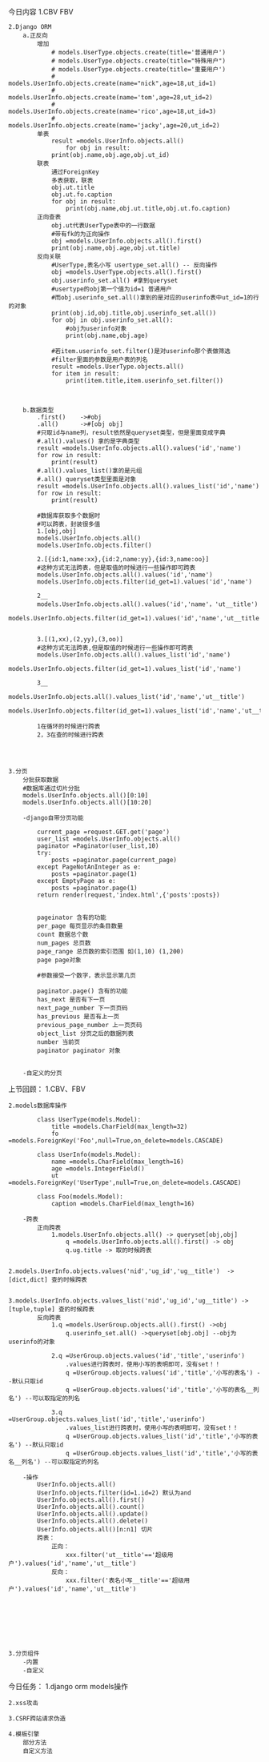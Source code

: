今日内容 
    1.CBV FBV

    2.Django ORM
        a.正反向
            增加
                # models.UserType.objects.create(title='普通用户')
                # models.UserType.objects.create(title="特殊用户")
                # models.UserType.objects.create(title='重要用户')
                # models.UserInfo.objects.create(name="nick",age=18,ut_id=1)
                # models.UserInfo.objects.create(name='tom',age=28,ut_id=2)
                # models.UserInfo.objects.create(name='rico',age=18,ut_id=3)
                # models.UserInfo.objects.create(name='jacky',age=20,ut_id=2) 
            单表
                result =models.UserInfo.objects.all()
                    for obj in result:
                print(obj.name,obj.age,obj.ut_id)
            联表
                通过ForeignKey
                多表获取，联表
                obj.ut.title  
                obj.ut.fo.caption
                for obj in result:
                    print(obj.name,obj.ut.title,obj.ut.fo.caption)
            正向查表
                obj.ut代表UserType表中的一行数据
                #带有fk的为正向操作
                obj =models.UserInfo.objects.all().first()
                print(obj.name,obj.age,obj.ut.title)
            反向关联
                #UserType,表名小写 usertype_set.all() -- 反向操作
                obj =models.UserType.objects.all().first()
                obj.userinfo_set.all() #拿到queryset
                #usertype的obj第一个值为id=1 普通用户
                #而obj.userinfo_set.all()拿到的是对应的userinfo表中ut_id=1的行的对象
                print(obj.id,obj.title,obj.userinfo_set.all())  
                for obj in obj.userinfo_set.all():
                    #obj为userinfo对象
                    print(obj.name,obj.age)

                #若item.userinfo_set.filter()是对userinfo那个表做筛选
                #filter里面的参数是用户表的列名
                result =models.UserType.objects.all()
                for item in result:
                    print(item.title,item.userinfo_set.filter())

            

        b.数据类型
            .first()    ->#obj
            .all()      ->#[obj obj]
            #只取id与name列，result依然是queryset类型，但是里面变成字典
            #.all().values() 拿的是字典类型
            result =models.UserInfo.objects.all().values('id','name')
            for row in result:
                print(result)
            #.all().values_list()拿的是元组
            #.all() queryset类型里面是对象
            result =models.UserInfo.objects.all().values_list('id','name')
            for row in result:
                print(result)

            #数据库获取多个数据时
            #可以跨表，封装很多值
            1.[obj,obj]
            models.UserInfo.objects.all()
            models.UserInfo.objects.filter()

            2.[{id:1,name:xx},{id:2,name:yy},{id:3,name:oo}]
            #这种方式无法跨表，但是取值的时候进行一些操作即可跨表
            models.UserInfo.objects.all().values('id','name')
            models.UserInfo.objects.filter(id_get=1).values('id','name')

            2__
            models.UserInfo.objects.all().values('id','name'，'ut__title')
            models.UserInfo.objects.filter(id_get=1).values('id','name','ut__title')


            3.[(1,xx),(2,yy),(3,oo)]
            #这种方式无法跨表,但是取值的时候进行一些操作即可跨表
            models.UserInfo.objects.all().values_list('id','name')
            models.UserInfo.objects.filter(id_get=1).values_list('id','name')

            3__
            models.UserInfo.objects.all().values_list('id','name','ut__title')
            models.UserInfo.objects.filter(id_get=1).values_list('id','name','ut__title')

            1在循环的时候进行跨表
            2，3在查的时候进行跨表
                



    3.分页 
        分批获取数据
        #数据库通过切片分批
        models.UserInfo.objects.all()[0:10]
        models.UserInfo.objects.all()[10:20]

        -django自带分页功能

            current_page =request.GET.get('page')
            user_list =models.UserInfo.objects.all()
            paginator =Paginator(user_list,10) 
            try:
                posts =paginator.page(current_page)
            except PageNotAnInteger as e:
                posts =paginator.page(1)
            except EmptyPage as e:
                posts =paginator.page(1)
            return render(request,'index.html',{'posts':posts})

            
            pageinator 含有的功能
            per_page 每页显示的条目数量
            count 数据总个数
            num_pages 总页数
            page_range 总页数的索引范围 如(1,10) (1,200)
            page page对象

            #参数接受一个数字，表示显示第几页

            paginator.page() 含有的功能
            has_next 是否有下一页
            next_page_number 下一页页码
            has_previous 是否有上一页
            previous_page_number 上一页页码
            object_list 分页之后的数据列表
            number 当前页
            paginator paginator 对象
         

        -自定义的分页

上节回顾：
    1.CBV、FBV

    2.models数据库操作
     
            class UserType(models.Model):
                title =models.CharField(max_length=32)
                fo =models.ForeignKey('Foo',null=True,on_delete=models.CASCADE)

            class UserInfo(models.Model):
                name =models.CharField(max_length=16)
                age =models.IntegerField()
                ut =models.ForeignKey('UserType',null=True,on_delete=models.CASCADE)

            class Foo(models.Model):
                caption =models.CharField(max_length=16)

        -跨表
            正向跨表
                1.models.UserInfo.objects.all() -> queryset[obj,obj]
                    q =models.UserInfo.objects.all().first() -> obj
                    q.ug.title -> 取的时候跨表

                2.models.UserInfo.objects.values('nid','ug_id','ug__title')  -> [dict,dict] 查的时候跨表

                3.models.UserInfo.objects.values_list('nid','ug_id','ug__title') ->[tuple,tuple] 查的时候跨表
            反向跨表
                1.q =models.UserGroup.objects.all().first() ->obj
                    q.userinfo_set.all() ->queryset[obj.obj] --obj为userinfo的对象

                2.q =UserGroup.objects.values('id','title','userinfo')
                    .values进行跨表时，使用小写的表明即可，没有set！！
                    q =UserGroup.objects.values('id','title','小写的表名') --默认只取id
                    q =UserGroup.objects.values('id','title','小写的表名__列名') --可以取指定的列名

                3.q =UserGroup.objects.values_list('id','title','userinfo')
                    .values_list进行跨表时，使用小写的表明即可，没有set！！
                    q =UserGroup.objects.values_list('id','title','小写的表名') --默认只取id
                    q =UserGroup.objects.values_list('id','title','小写的表名__列名') --可以取指定的列名
                
        -操作
            UserInfo.objects.all()
            UserInfo.objects.filter(id=1.id=2) 默认为and
            UserInfo.objects.all().first()
            UserInfo.objects.all().count()
            UserInfo.objects.all().update()
            UserInfo.objects.all().delete()
            UserInfo.objects.all()[n:n1] 切片
            跨表：
                正向：
                    xxx.filter('ut__title'=='超级用户').values('id','name','ut__title')
                反向：
                    xxx.filter('表名小写__title'=='超级用户').values('id','name','ut__title')








    3.分页组件
        -内置
        -自定义

今日任务：
    1.django orm models操作
    
    2.xss攻击

    3.CSRF跨站请求伪造

    4.模板引擎
        部分方法
        自定义方法

    
